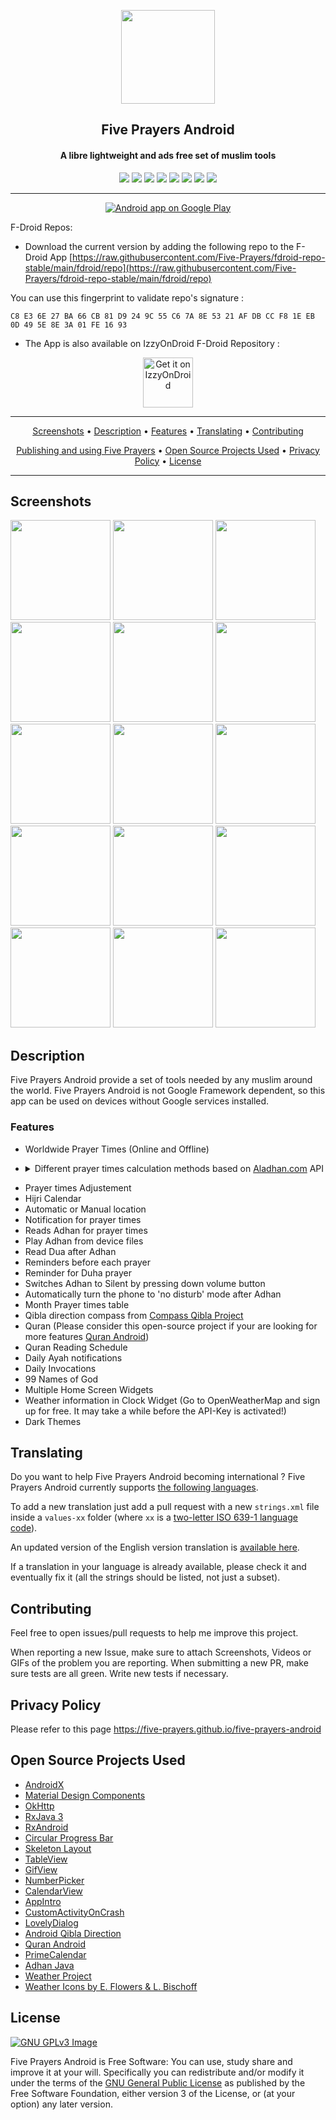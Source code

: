 <p align="center"><a href="https://github.com/HichamBI/five-prayers-android"><img src="app/src/main/res/mipmap-xxxhdpi/ic_launcher.png" width="150"></a></p> 
<h2 align="center"><b>Five Prayers Android</b></h2>
<h4 align="center">A libre lightweight and ads free set of muslim tools</h4>

<p align="center">
<a href="https://github.com/Five-Prayers/five-prayers-android/actions" alt="Build Status" target="_blank"><img src="https://github.com/Five-Prayers/five-prayers-android/workflows/CI/badge.svg?branch=main"></a>
<a href="https://android-arsenal.com/api?level=16" alt="Min API: 16" target="_blank"><img src="https://img.shields.io/badge/API-16%2B-brightgreen.svg?style=flat"></a>
<a href="https://www.gnu.org/licenses/gpl-3.0" alt="License: GPLv3" target="_blank"><img src="https://img.shields.io/badge/License-GPL%20v3-blue.svg"></a>
 <a href="https://github.com/Five-Prayers/five-prayers-android/branches" alt="Branches" target="_blank"><img src="https://img.shields.io/github/last-commit/five-prayers/five-prayers-android"></a>
<a href="https://github.com/Five-Prayers/five-prayers-android/releases/latest" alt="Download: latest version" target="_blank"><img src="https://img.shields.io/github/v/release/Five-Prayers/five-prayers-android"></a>
<a href="https://github.com/Five-Prayers/five-prayers-android/releases/latest" alt="Download: latest version" target="_blank"><img src="https://img.shields.io/github/downloads/Five-Prayers/five-prayers-android/total?logo=Github"></a>
<a href="https://play.google.com/store/apps/details?id=com.hbouzidi.fiveprayers" alt="Download: latest version" target="_blank"><img src="https://PlayBadges.pavi2410.me/badge/downloads?id=com.hbouzidi.fiveprayers"></a>
<a href="https://apt.izzysoft.de/fdroid/index/apk/com.hbouzidi.fiveprayers/" alt="Download: latest version" target="_blank"><img src="https://img.shields.io/endpoint?url=https://apt.izzysoft.de/fdroid/api/v1/shield/com.hbouzidi.fiveprayers"></a>
</p>

<hr>
<p align="center">
<a href="https://play.google.com/store/apps/details?id=com.hbouzidi.fiveprayers" alt="Play Store Link" target="_blank">
  <img alt="Android app on Google Play" src="https://developer.android.com/images/brand/en_app_rgb_wo_45.png"/>
</a>

F-Droid Repos:
<br>
- Download the current version by adding the following repo to the F-Droid App
[https://raw.githubusercontent.com/Five-Prayers/fdroid-repo-stable/main/fdroid/repo](https://raw.githubusercontent.com/Five-Prayers/fdroid-repo-stable/main/fdroid/repo)

You can use this fingerprint to validate repo's signature : 

```
C8 E3 6E 27 BA 66 CB 81 D9 24 9C 55 C6 7A 8E 53 21 AF DB CC F8 1E EB 0D 49 5E 8E 3A 01 FE 16 93
```

- The App is also available on IzzyOnDroid F-Droid Repository :

<p align="center">
  <a href="https://apt.izzysoft.de/fdroid/index/apk/com.hbouzidi.fiveprayers/" alt="IzzyOnDroid Link" target="_blank">
    <img src="https://gitlab.com/IzzyOnDroid/repo/-/raw/master/assets/IzzyOnDroid.png" alt="Get it on IzzyOnDroid" height=80/>
  </a>
</p> 

<hr>
<p align="center"><a href="#screenshots">Screenshots</a> &bull; <a href="#description">Description</a> &bull; <a href="#features">Features</a> &bull; <a href="#translating">Translating</a> &bull; <a href="#contributing">Contributing</a></p>
<p align="center"><a href="#publishing-and-using-five-prayers-for-android-code-in-other-projects">Publishing and using Five Prayers</a> &bull; <a href="#open-source-projects-used">Open Source Projects Used</a> &bull; <a href="#privacy-policy">Privacy Policy</a> &bull; <a href="#license">License</a> </p>
<hr>

## Screenshots

[<img src="screenshots/pixel_4xl/Screenshot_0.png" width=160>](screenshots/pixel_4xl/Screenshot_0.png)
[<img src="screenshots/pixel_4xl/Screenshot_1.png" width=160>](screenshots/pixel_4xl/Screenshot_1.png)
[<img src="screenshots/pixel_4xl/Screenshot_2.png" width=160>](screenshots/pixel_4xl/Screenshot_2.png)
[<img src="screenshots/pixel_4xl/Screenshot_3.png" width=160>](screenshots/pixel_4xl/Screenshot_3.png)
[<img src="screenshots/pixel_4xl/Screenshot_4.png" width=160>](screenshots/pixel_4xl/Screenshot_4.png)
[<img src="screenshots/pixel_4xl/Screenshot_5.png" width=160>](screenshots/pixel_4xl/Screenshot_5.png)
[<img src="screenshots/pixel_4xl/Screenshot_6.png" width=160>](screenshots/pixel_4xl/Screenshot_6.png)
[<img src="screenshots/pixel_4xl/Screenshot_7.png" width=160>](screenshots/pixel_4xl/Screenshot_7.png)
[<img src="screenshots/pixel_4xl/Screenshot_8.png" width=160>](screenshots/pixel_4xl/Screenshot_8.png)
[<img src="screenshots/pixel_4xl/Screenshot_9.png" width=160>](screenshots/pixel_4xl/Screenshot_9.png)
[<img src="screenshots/pixel_4xl/Screenshot_10.png" width=160>](screenshots/pixel_4xl/Screenshot_10.png)
[<img src="screenshots/pixel_4xl/Screenshot_11.png" width=160>](screenshots/pixel_4xl/Screenshot_11.png)
[<img src="screenshots/pixel_4xl/Screenshot_12.png" width=160>](screenshots/pixel_4xl/Screenshot_12.png)
[<img src="screenshots/pixel_4xl/Screenshot_13.png" width=160>](screenshots/pixel_4xl/Screenshot_13.png)
[<img src="screenshots/pixel_4xl/Screenshot_17.png" width=160>](screenshots/pixel_4xl/Screenshot_17.png)

## Description

Five Prayers Android provide a set of tools needed by any muslim around the world.
Five Prayers Android is not Google Framework dependent, so this app can be used on devices without Google services installed.

### Features

* Worldwide Prayer Times (Online and Offline)

* <details>
  <summary>Different prayer times calculation methods based on <a href="https://aladhan.com">Aladhan.com</a> API</summary>
    
    - Shia Ithna Ashari, Leva Research Institute, Qum
    - University of Islamic Sciences, Karachi
    - Islamic Society of North America (ISNA)
    - Muslim World League (MWL)
    - Umm al-Qura University
    - Egyptian General Authority of Survey
    - Institute of Geophysics, University of Tehran
    - Gulf Region Method
    - Kuwait Method
    - Qatar Method
    - Majlis Ugama Islam - Singapura
    - Jabatan Kemajuan Islam - Malaysia
    - Kementerian Agama RI - Indonesia
    - L'Union des Organisations Islamiques de France (UOIF)
    - Mosquée de Paris - France
    - Angle 18° - France
    - Angle 15° - France
    - Diyanet İşleri Başkanlığı - Turkey
    - Spiritual Administration of Muslims of Russia
    - London Unified Prayer Times
    - Ministry of Islamic Affairs and Habous - Morocco
    - Ministry of religious affairs - Tunisia
    - Ministry of Religious Affairs and wakfs- Algeria
    
</details>

* Prayer times Adjustement
* Hijri Calendar
* Automatic or Manual location
* Notification for prayer times 
* Reads Adhan for prayer times
* Play Adhan from device files
* Read Dua after Adhan
* Reminders before each prayer
* Reminder for Duha prayer
* Switches Adhan to Silent by pressing down volume button
* Automatically turn the phone to 'no disturb' mode after Adhan
* Month Prayer times table
* Qibla direction compass from [Compass Qibla Project](https://github.com/derysudrajat/compass-qibla)
* Quran (Please consider this open-source project if your are looking for more features [Quran Android](https://github.com/quran/quran_android))
* Quran Reading Schedule 
* Daily Ayah notifications
* Daily Invocations
* 99 Names of God
* Multiple Home Screen Widgets
* Weather information in Clock Widget (Go to OpenWeatherMap and sign up for free. It may take a while before the API-Key is activated!)
* Dark Themes

## Translating

Do you want to help Five Prayers Android becoming international ?
Five Prayers Android currently supports [the following languages]( app/src/main/res).

To add a new translation just add a pull request with a new `strings.xml` file inside a `values-xx` folder (where `xx` is a [two-letter ISO 639-1 language code](https://en.wikipedia.org/wiki/ISO_639-1)).

An updated version of the English version translation is [available here](app/src/main/res/values/strings.xml).

If a translation in your language is already available, please check it and eventually fix it (all the strings should be listed, not just a subset).

## Contributing

Feel free to open issues/pull requests to help me improve this project.

When reporting a new Issue, make sure to attach Screenshots, Videos or GIFs of the problem you are reporting.
When submitting a new PR, make sure tests are all green. Write new tests if necessary.

## Privacy Policy

Please refer to this page <a href="https://five-prayers.github.io/five-prayers-android/" alt="Privacy Policy" target="_blank">https://five-prayers.github.io/five-prayers-android</a>


## Open Source Projects Used

* [AndroidX](https://developer.android.com/jetpack/androidx/)
* [Material Design Components](https://github.com/material-components/material-components-android)
* [OkHttp](https://github.com/square/okhttp)
* [RxJava 3](https://github.com/ReactiveX/RxJava)
* [RxAndroid](https://github.com/ReactiveX/RxAndroid)
* [Circular Progress Bar](https://github.com/lopspower/CircularProgressBar)
* [Skeleton Layout](https://github.com/Faltenreich/SkeletonLayout)
* [TableView](https://github.com/evrencoskun/TableView)
* [GifView](https://github.com/Cutta/GifView)
* [NumberPicker](https://github.com/travijuu/NumberPicker)
* [CalendarView](https://github.com/kizitonwose/CalendarView)
* [AppIntro](https://github.com/AppIntro/AppIntro)
* [CustomActivityOnCrash](https://github.com/Ereza/CustomActivityOnCrash)
* [LovelyDialog](https://github.com/yarolegovich/LovelyDialog)
* [Android Qibla Direction](https://github.com/hassaanjamil/hj-android-lib-qibla-direction)
* [Quran Android](https://github.com/quran/quran_android)
* [PrimeCalendar](https://github.com/aminography/PrimeCalendar)
* [Adhan Java](https://github.com/batoulapps/adhan-java)
* [Weather Project](https://codeberg.org/BeoCode/Weather)
* [Weather Icons by E. Flowers & L. Bischoff](https://erikflowers.github.io/weather-icons/)


## License
[![GNU GPLv3 Image](https://www.gnu.org/graphics/gplv3-127x51.png)](http://www.gnu.org/licenses/gpl-3.0.en.html)  

Five Prayers Android is Free Software: You can use, study share and improve it at your
will. Specifically you can redistribute and/or modify it under the terms of the
[GNU General Public License](https://www.gnu.org/licenses/gpl.html) as
published by the Free Software Foundation, either version 3 of the License, or
(at your option) any later version.
